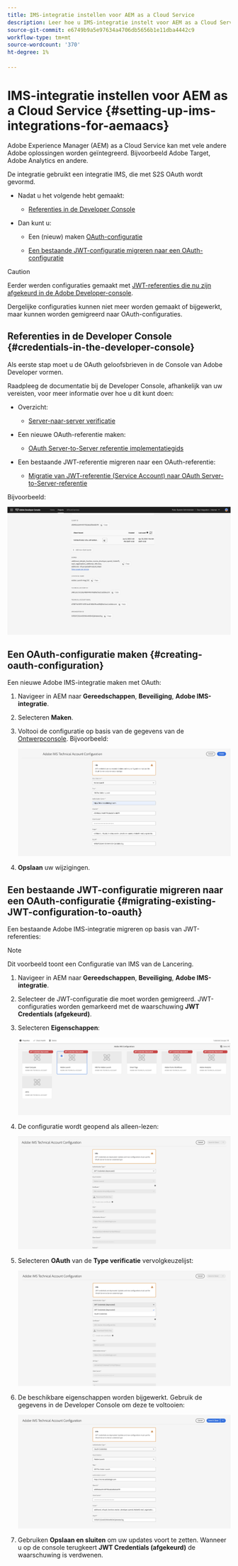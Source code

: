 ```yaml
---
title: IMS-integratie instellen voor AEM as a Cloud Service
description: Leer hoe u IMS-integratie instelt voor AEM as a Cloud Service
source-git-commit: e6749b9a5e97634a4706db5656b1e11dba4442c9
workflow-type: tm+mt
source-wordcount: '370'
ht-degree: 1%

---
```



# IMS-integratie instellen voor AEM as a Cloud Service {#setting-up-ims-integrations-for-aemaacs}

Adobe Experience Manager (AEM) as a Cloud Service kan met vele andere Adobe oplossingen worden geïntegreerd. Bijvoorbeeld Adobe Target, Adobe Analytics en andere.

De integratie gebruikt een integratie IMS, die met S2S OAuth wordt gevormd.

* Nadat u het volgende hebt gemaakt:

   * [Referenties in de Developer Console](#credentials-in-the-developer-console)

* Dan kunt u:

   * Een (nieuw) maken [OAuth-configuratie](#creating-oauth-configuration)

   * [Een bestaande JWT-configuratie migreren naar een OAuth-configuratie](#migrating-existing-JWT-configuration-to-oauth)

>[!CAUTION]
>
>Eerder werden configuraties gemaakt met [JWT-referenties die nu zijn afgekeurd in de Adobe Developer-console](/help/security/jwt-credentials-deprecation-in-adobe-developer-console.md).
>
>Dergelijke configuraties kunnen niet meer worden gemaakt of bijgewerkt, maar kunnen worden gemigreerd naar OAuth-configuraties.

## Referenties in de Developer Console {#credentials-in-the-developer-console}

Als eerste stap moet u de OAuth geloofsbrieven in de Console van Adobe Developer vormen.

Raadpleeg de documentatie bij de Developer Console, afhankelijk van uw vereisten, voor meer informatie over hoe u dit kunt doen:

* Overzicht:

   * [Server-naar-server verificatie](https://developer.adobe.com/developer-console/docs/guides/authentication/ServerToServerAuthentication/)

* Een nieuwe OAuth-referentie maken:

   * [OAuth Server-to-Server referentie implementatiegids](https://developer.adobe.com/developer-console/docs/guides/authentication/ServerToServerAuthentication/implementation/)

* Een bestaande JWT-referentie migreren naar een OAuth-referentie:

   * [Migratie van JWT-referentie (Service Account) naar OAuth Server-to-Server-referentie](https://developer.adobe.com/developer-console/docs/guides/authentication/ServerToServerAuthentication/migration/)

Bijvoorbeeld:

![OAuth Credential in de Developer Console](assets/ims-configuration-developer-console.png)

## Een OAuth-configuratie maken {#creating-oauth-configuration}

Een nieuwe Adobe IMS-integratie maken met OAuth:

1. Navigeer in AEM naar **Gereedschappen**, **Beveiliging**, **Adobe IMS-integratie**.

1. Selecteren **Maken**.

1. Voltooi de configuratie op basis van de gegevens van de [Ontwerpconsole](https://developer.adobe.com/developer-console/docs/guides/authentication/ServerToServerAuthentication/implementation/). Bijvoorbeeld:

   ![OAuth-configuratie maken](assets/ims-create-oauth-configuration.png)

1. **Opslaan** uw wijzigingen.

## Een bestaande JWT-configuratie migreren naar een OAuth-configuratie {#migrating-existing-JWT-configuration-to-oauth}

Een bestaande Adobe IMS-integratie migreren op basis van JWT-referenties:

>[!NOTE]
>
>Dit voorbeeld toont een Configuratie van IMS van de Lancering.

1. Navigeer in AEM naar **Gereedschappen**, **Beveiliging**, **Adobe IMS-integratie**.

1. Selecteer de JWT-configuratie die moet worden gemigreerd. JWT-configuraties worden gemarkeerd met de waarschuwing **JWT Credentials (afgekeurd)**.

1. Selecteren **Eigenschappen**:

   ![JWT-configuratie selecteren](assets/ims-migrate-jwt-select-configuration.png)

1. De configuratie wordt geopend als alleen-lezen:

   ![Configuratieeigenschappen - alleen-lezen](assets/ims-migrate-jwt-properties-read-only.png)

1. Selecteren **OAuth** van de **Type verificatie** vervolgkeuzelijst:

   ![Verificatietype selecteren](assets/ims-migrate-jwt-authentication-type.png)

1. De beschikbare eigenschappen worden bijgewerkt. Gebruik de gegevens in de Developer Console om deze te voltooien:

   ![Volledige details OAuth](assets/ims-migrate-jwt-complete-oauth-details.png)

1. Gebruiken **Opslaan en sluiten** om uw updates voort te zetten.
Wanneer u op de console terugkeert **JWT Credentials (afgekeurd)** de waarschuwing is verdwenen.